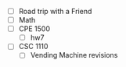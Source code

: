 - [ ] Road trip with a Friend
- [ ] Math
- [ ] CPE 1500
	 - [ ] hw7
- [ ] CSC 1110
	- [ ] Vending Machine revisions 